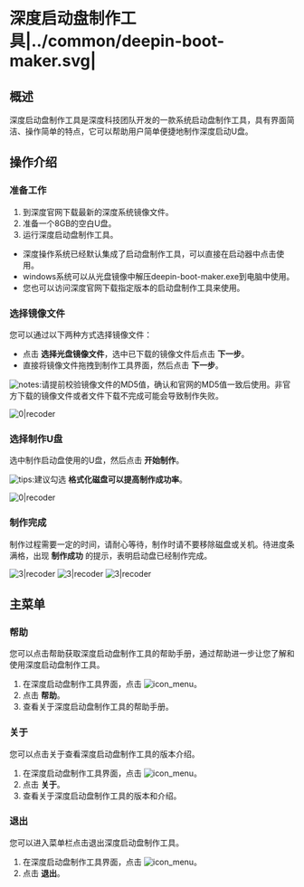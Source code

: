 # 深度启动盘制作工具|../common/deepin-boot-maker.svg|

## 概述

深度启动盘制作工具是深度科技团队开发的一款系统启动盘制作工具，具有界面简洁、操作简单的特点，它可以帮助用户简单便捷地制作深度启动U盘。




## 操作介绍


### 准备工作

1. 到深度官网下载最新的深度系统镜像文件。
2. 准备一个8GB的空白U盘。
3. 运行深度启动盘制作工具。
 - 深度操作系统已经默认集成了启动盘制作工具，可以直接在启动器中点击使用。
 - windows系统可以从光盘镜像中解压deepin-boot-maker.exe到电脑中使用。
 - 您也可以访问深度官网下载指定版本的启动盘制作工具来使用。

### 选择镜像文件
您可以通过以下两种方式选择镜像文件：

- 点击 **选择光盘镜像文件**，选中已下载的镜像文件后点击 **下一步**。
- 直接将镜像文件拖拽到制作工具界面，然后点击 **下一步**。

![notes](icon/notes.svg):请提前校验镜像文件的MD5值，确认和官网的MD5值一致后使用。非官方下载的镜像文件或者文件下载不完成可能会导致制作失败。

![0|recoder](jpg/deepin-boot-maker-1-cn.jpg)

### 选择制作U盘

选中制作启动盘使用的U盘，然后点击 **开始制作**。

![tips](icon/tips.svg):建议勾选 **格式化磁盘可以提高制作成功率**。

![0|recoder](jpg/deepin-boot-maker-2-cn.jpg)

### 制作完成

制作过程需要一定的时间，请耐心等待，制作时请不要移除磁盘或关机。待进度条满格，出现 **制作成功** 的提示，表明启动盘已经制作完成。

![3|recoder](jpg/deepin-boot-maker-3-cn.jpg)
![3|recoder](jpg/deepin-boot-maker-4-cn.jpg)
![3|recoder](jpg/deepin-boot-maker-5-cn.jpg)

## 主菜单


### 帮助

您可以点击帮助获取深度启动盘制作工具的帮助手册，通过帮助进一步让您了解和使用深度启动盘制作工具。

1. 在深度启动盘制作工具界面，点击 ![icon_menu](icon/icon_menu.svg)。
2. 点击 **帮助**。
3. 查看关于深度启动盘制作工具的帮助手册。


### 关于

您可以点击关于查看深度启动盘制作工具的版本介绍。

1. 在深度启动盘制作工具界面，点击 ![icon_menu](icon/icon_menu.svg)。
2. 点击 **关于**。
3. 查看关于深度启动盘制作工具的版本和介绍。


### 退出

您可以进入菜单栏点击退出深度启动盘制作工具。

1. 在深度启动盘制作工具界面，点击 ![icon_menu](icon/icon_menu.svg)。
2. 点击 **退出**。

